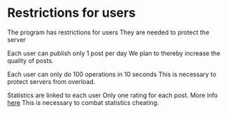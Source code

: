 # Restrictions for users
The program has restrictions for users
They are needed to protect the server

Each user can publish only 1 post per day
We plan to thereby increase the quality of posts.

Each user can only do 100 operations in 10 seconds
This is necessary to protect servers from overload.

Statistics are linked to each user
Only one rating for each post. More info [here](https://github.com/libarty/ine_base/en/What_is_it_for/Posts_page/Statistics)
This is necessary to combat statistics cheating.
